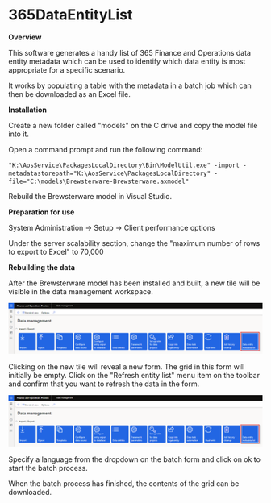# 365DataEntityList

**Overview**

This software generates a handy list of 365 Finance and Operations data entity metadata which can be used to identify which data entity is most appropriate for a specific scenario.

It works by populating a table with the metadata in a batch job which can then be downloaded as an Excel file.

**Installation**

Create a new folder called "models" on the C drive and copy the model file into it.

Open a command prompt and run the following command:

    "K:\AosService\PackagesLocalDirectory\Bin\ModelUtil.exe" -import -metadatastorepath="K:\AosService\PackagesLocalDirectory" -file="C:\models\Brewsterware-Brewsterware.axmodel"

Rebuild the Brewsterware model in Visual Studio.

**Preparation for use**

System Administration -> Setup -> Client performance options

Under the server scalability section, change the "maximum number of rows to export to Excel" to 70,000

**Rebuilding the data**

After the Brewsterware model has been installed and built, a new tile will be visible in the data management workspace.

![Data management workspace](https://github.com/Brewster35/365DataEntityList/blob/main/workspace.png)

Clicking on the new tile will reveal a new form. The grid in this form will initially be empty. Click on the "Refresh entity list" menu item on the toolbar and confirm that you want to refresh the data in the form. 

![Data management workspace](https://github.com/Brewster35/365DataEntityList/blob/main/workspace.png)

Specify a language from the dropdown on the batch form and click on ok to start the batch process.

When the batch process has finished, the contents of the grid can be downloaded.
